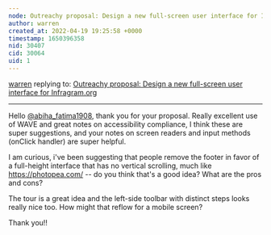 ```yaml
---
node: Outreachy proposal: Design a new full-screen user interface for Infragram.org
author: warren
created_at: 2022-04-19 19:25:58 +0000
timestamp: 1650396358
nid: 30407
cid: 30064
uid: 1
---
```




[warren](../profile/warren) replying to: [Outreachy proposal: Design a new full-screen user interface for Infragram.org](../notes/abiha_fatima1908/04-15-2022/outreachy-proposal-design-a-new-full-screen-user-interface-for-infragram-org)

----
Hello [@abiha_fatima1908](/profile/abiha_fatima1908), thank you for your proposal. Really excellent use of WAVE and great notes on accessibility compliance, I think these are super suggestions, and your notes on screen readers and input methods (onClick handler) are super helpful. 

I am curious, i've been suggesting that people remove the footer in favor of a full-height interface that has no vertical scrolling, much like https://photopea.com/ -- do you think that's a good idea? What are the pros and cons? 

The tour is a great idea and the left-side toolbar with distinct steps looks really nice too. How might that reflow for a mobile screen? 

Thank you!!